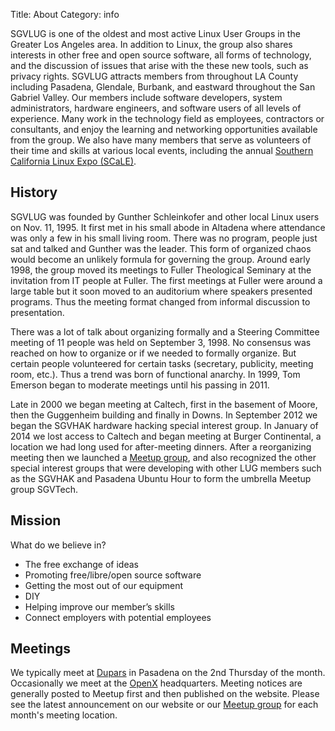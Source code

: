Title: About
Category: info

SGVLUG is one of the oldest and most active Linux User Groups in the Greater Los Angeles area. In addition to Linux, the group also shares interests in other free and open source software, all forms of technology, and the discussion of issues that arise with the these new tools, such as privacy rights. SGVLUG attracts members from throughout LA County including Pasadena, Glendale, Burbank, and eastward throughout the San Gabriel Valley. Our members include software developers, system administrators, hardware engineers, and software users of all levels of experience. Many work in the technology field as employees, contractors or consultants, and enjoy the learning and networking opportunities available from the group. We also have many members that serve as volunteers of their time and skills at various local events, including the annual [Southern California Linux Expo (SCaLE)](https://www.socallinuxexpo.org/).

History
-------

SGVLUG was founded by Gunther Schleinkofer and other local Linux users on Nov. 11, 1995.  It first met in his small abode in Altadena where attendance was only a few in his small living room.  There was no program, people just sat and talked and Gunther was the leader. This form of organized chaos would become an unlikely formula for governing the group. Around early 1998, the group moved its meetings to Fuller Theological Seminary at the invitation from IT people at Fuller. The first meetings at Fuller were around a large table but it soon moved to an auditorium where speakers presented programs.  Thus the meeting format changed from informal discussion to presentation.

There was a lot of talk about organizing formally and a Steering Committee meeting of 11 people was held on September 3, 1998. No consensus was reached on how to organize or if we needed to formally organize. But certain people volunteered for certain tasks (secretary, publicity, meeting room, etc.).  Thus a trend was born of functional anarchy. In 1999, Tom Emerson began to moderate meetings until his passing in 2011.

Late in 2000 we began meeting at Caltech, first in the basement of Moore, then the Guggenheim building and finally in Downs. In September 2012 we began the SGVHAK hardware hacking special interest group. In January of 2014 we lost access to Caltech and began meeting at Burger Continental, a location we had long used for after-meeting dinners. After a reorganizing meeting then we launched a [Meetup group](https://www.meetup.com/SGVTech), and also recognized the other special interest groups that were developing with other LUG members such as the SGVHAK and Pasadena Ubuntu Hour to form the umbrella Meetup group SGVTech.

Mission
-------

What do we believe in?

* The free exchange of ideas
* Promoting free/libre/open source software
* Getting the most out of our equipment
* DIY
* Helping improve our member’s skills
* Connect employers with potential employees

Meetings
--------

We typically meet at [Dupars](http://www.dupars.net/Store/locations/) in Pasadena on the 2nd Thursday of the month. Occasionally we meet at the [OpenX](https://www.openx.com/) headquarters. Meeting notices are generally posted to Meetup first and then published on the website.  Please see the latest announcement on our website or our [Meetup group](https://www.meetup.com/SGVTech) for each month's meeting location.
